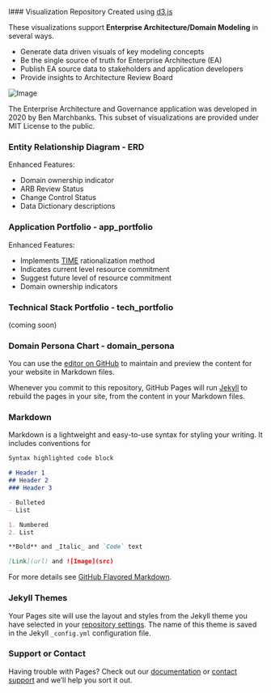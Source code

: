 l### Visualization Repository Created using [d3.js](https://d3js.org)


These visualizations support **Enterprise Architecture/Domain Modeling** in several ways.
- Generate data driven visuals of key modeling concepts
- Be the single source of truth for Enterprise Architecture (EA)
- Publish EA source data to stakeholders and application developers
- Provide insights to Architecture Review Board

![Image]('raw.githubusercontent.com/alQemist/EAGIR/gh-pages/eag.png')

The Enterprise Architecture and Governance application was developed in 2020 by Ben Marchbanks.
This subset of visualizations are provided under MIT License to the public.

### Entity Relationship Diagram - ERD
Enhanced Features:
- Domain ownership indicator
- ARB Review Status
- Change Control Status
- Data Dictionary descriptions

### Application Portfolio - app_portfolio
Enhanced Features:
- Implements [TIME](https://blog.planview.com/driving-transparency-time-analysis-apm/) rationalization method
- Indicates current level resource commitment
- Suggest future level of resource commitment
- Domain ownership indicators

### Technical Stack Portfolio - tech_portfolio
(coming soon)

### Domain Persona Chart - domain_persona

You can use the [editor on GitHub](https://github.com/alQemist/EAGIR/edit/gh-pages/index.md) to maintain and preview the content for your website in Markdown files.

Whenever you commit to this repository, GitHub Pages will run [Jekyll](https://jekyllrb.com/) to rebuild the pages in your site, from the content in your Markdown files.

### Markdown

Markdown is a lightweight and easy-to-use syntax for styling your writing. It includes conventions for

```markdown
Syntax highlighted code block

# Header 1
## Header 2
### Header 3

- Bulleted
- List

1. Numbered
2. List

**Bold** and _Italic_ and `Code` text

[Link](url) and ![Image](src)
```

For more details see [GitHub Flavored Markdown](https://guides.github.com/features/mastering-markdown/).

### Jekyll Themes

Your Pages site will use the layout and styles from the Jekyll theme you have selected in your [repository settings](https://github.com/alQemist/EAGIR/settings/pages). The name of this theme is saved in the Jekyll `_config.yml` configuration file.

### Support or Contact

Having trouble with Pages? Check out our [documentation](https://docs.github.com/categories/github-pages-basics/) or [contact support](https://support.github.com/contact) and we’ll help you sort it out.
